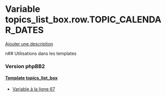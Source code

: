 # Variable topics_list_box.row.TOPIC_CALENDAR_DATES
[Ajouter une description](https://fa-tvars.appspot.com/topics_list_box.row.TOPIC_CALENDAR_DATES)

n## Utilisations dans les templates

### Version phpBB2

#### [Template topics_list_box](subsilver/topics_list_box.md)
* [Variable à la ligne 67](../subsilver/topics_list_box.tpl#L67)